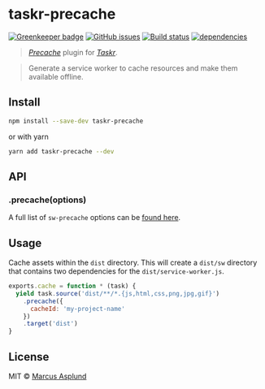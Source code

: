 # taskr-precache

[![Greenkeeper badge](https://badges.greenkeeper.io/marcusasplund/taskr-precache.svg)](https://greenkeeper.io/)
[![GitHub issues](https://img.shields.io/github/issues/marcusasplund/taskr-precache.svg)](https://github.com/marcusasplund/taskr-precache/issues)
[![Build status](https://travis-ci.org/marcusasplund/taskr-precache.svg?branch=master)](https://travis-ci.org/marcusasplund/taskr-precache)
[![dependencies](https://david-dm.org/marcusasplund/taskr-precache.svg)](https://david-dm.org/marcusasplund/taskr-precache)


> _[Precache](https://github.com/GoogleChrome/sw-precache)_ plugin for _[Taskr](https://github.com/lukeed/taskr)_.

> Generate a service worker to cache resources and make them available offline.

## Install

````bash
npm install --save-dev taskr-precache
````
or with yarn

````bash
yarn add taskr-precache --dev
````

## API

### .precache(options)

A full list of `sw-precache` options can be [found here](https://github.com/GoogleChrome/sw-precache#options-parameter).

## Usage

Cache assets within the `dist` directory. This will create a `dist/sw` directory that contains two dependencies for the `dist/service-worker.js`.

```js
exports.cache = function * (task) {
  yield task.source('dist/**/*.{js,html,css,png,jpg,gif}')
    .precache({
      cacheId: 'my-project-name'
    })
    .target('dist')
}
```

## License

MIT © [Marcus Asplund](https://pap.as)

[releases]:     https://github.com/marcusasplund/taskr-precache/releases
[npm-pkg-link]: https://www.npmjs.org/package/taskr-precache
[npm-ver-link]: https://img.shields.io/npm/v/taskr-precache.svg?style=flat-square
[dl-badge]:     http://img.shields.io/npm/dm/taskr-precache.svg?style=flat-square
[travis-link]:  https://travis-ci.org/marcusasplund/taskr-precache
[travis-badge]: http://img.shields.io/travis/marcusasplund/taskr-precache.svg?style=flat-square
